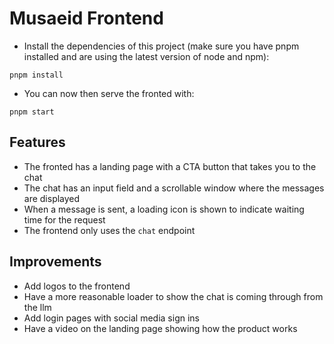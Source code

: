 # Musaeid Frontend
- Install the dependencies of this project (make sure you have pnpm installed and are using the latest version of node and npm):
```
pnpm install
```
- You can now then serve the fronted with:
```
pnpm start
```

## Features
- The fronted has a landing page with a CTA button that takes you to the chat
- The chat has an input field and a scrollable window where the messages are displayed
- When a message is sent, a loading icon is shown to indicate waiting time for the request
- The frontend only uses the `chat` endpoint

## Improvements
- Add logos to the frontend
- Have a more reasonable loader to show the chat is coming through from the llm
- Add login pages with social media sign ins
- Have a video on the landing page showing how the product works




